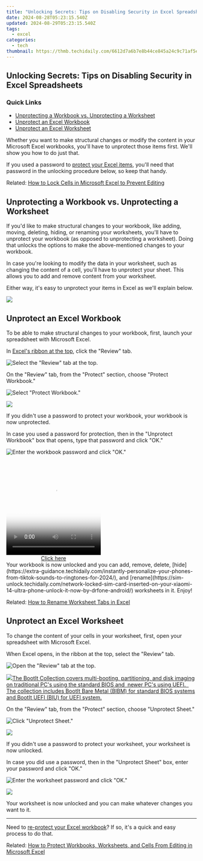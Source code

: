 ```yaml
---
title: "Unlocking Secrets: Tips on Disabling Security in Excel Spreadsheets"
date: 2024-08-28T05:23:15.540Z
updated: 2024-08-29T05:23:15.540Z
tags:
  - excel
categories:
  - tech
thumbnail: https://thmb.techidaily.com/6612d7a6b7e8b44ce845a24c9c71af5e69ea9f37b5bedb688c03953f127445f3.jpg
---
```


## Unlocking Secrets: Tips on Disabling Security in Excel Spreadsheets

### Quick Links

* [Unprotecting a Workbook vs. Unprotecting a Worksheet](https://fake-location.techidaily.com/prevent-cross-site-tracking-on-tecno-spark-10c-and-browser-drfone-by-drfone-virtual-android/)
* [Unprotect an Excel Workbook](https://facebook-video-share.techidaily.com/updated-digital-riches-transitioning-youtube-earnings-to-currency-for-2024/)
* [Unprotect an Excel Worksheet](https://android-unlock.techidaily.com/top-12-prominent-vivo-x100-fingerprint-not-working-solutions-by-drfone-android/)

 Whether you want to make structural changes or modify the content in your Microsoft Excel workbooks, you'll have to unprotect those items first. We'll show you how to do just that.

 If you used a password to [protect your Excel items](https://video-screen-grab.techidaily.com/new-savor-playtime-the-essential-guide-to-high-quality-offline-ios-games-for-2024/), you'll need that password in the unlocking procedure below, so keep that handy.

Related: [How to Lock Cells in Microsoft Excel to Prevent Editing](https://video-screen-grab.techidaily.com/new-savor-playtime-the-essential-guide-to-high-quality-offline-ios-games-for-2024/) 

##  Unprotecting a Workbook vs. Unprotecting a Worksheet

 If you'd like to make structural changes to your workbook, like adding, moving, deleting, hiding, or renaming your worksheets, you'll have to unprotect your workbook (as opposed to unprotecting a worksheet). Doing that unlocks the options to make the above-mentioned changes to your workbook.

 In case you're looking to modify the data in your worksheet, such as changing the content of a cell, you'll have to unprotect your sheet. This allows you to add and remove content from your worksheet.

 Either way, it's easy to unprotect your items in Excel as we'll explain below.

<!-- affiliate ads begin -->
<a href="https://estore.winxdvd.com/order/checkout.php?PRODS=12653853&QTY=1&AFFILIATE=108875&CART=1"><img src="https://secure.avangate.com/images/merchant/bcb41ccdc4363c6848a1d760f26c28a0/products/14_videoproc-converter-ai-box.png" border="0"></a>
<!-- affiliate ads end -->
##  Unprotect an Excel Workbook

 To be able to make structural changes to your workbook, first, launch your spreadsheet with Microsoft Excel.

 In [Excel's ribbon at the top](https://screen-mirror.techidaily.com/in-2024-how-to-mirror-honor-play-40c-to-mac-drfone-by-drfone-android/), click the "Review" tab.

![Select the "Review" tab at the top.](https://static1.howtogeekimages.com/wordpress/wp-content/uploads/2022/06/1-excel-review-tab.png) 

 On the "Review" tab, from the "Protect" section, choose "Protect Workbook."

![Select "Protect Workbook."](https://static1.howtogeekimages.com/wordpress/wp-content/uploads/2022/06/2-unprotect-excel-workbook.png) 

<!-- affiliate ads begin -->
<a href="https://shop.mondly.com/affiliate.php?ACCOUNT=ATISTUDI&AFFILIATE=108875&PATH=https%3A%2F%2Fwww.mondly.com%3FAFFILIATE%3D108875%26RESOURCE%3D%2BGeneral%2B970x90%2B"><img src="https://secure.avangate.com/images/merchant/69c418c33ec2e1a4267fa9bb77fa1428/general-970x90.gif" border="0"></a>
<!-- affiliate ads end -->
 If you didn't use a password to protect your workbook, your workbook is now unprotected.

 In case you used a password for protection, then in the "Unprotect Workbook" box that opens, type that password and click "OK."

![Enter the workbook password and click "OK."](https://static1.howtogeekimages.com/wordpress/wp-content/uploads/2022/06/3-enter-excel-workbook-password.png) 

<!-- affiliate ads begin -->
<span id="1997795">
					<video width="250" height="250" style="cursor:pointer"
           poster="//a.impactradius-go.com/display-clicktoplayimage/1997795.jpeg"
           onclick="if(!this.playClicked){this.play();this.setAttribute('controls',true);this.playClicked=true;}">
	   <source src="//a.impactradius-go.com/display-ad/23621-1997795">
	   <img src="//a.impactradius-go.com/display-clicktoplayimage/1997795.jpeg" style="border: none; height: 100%; width: 100%; object-fit: contain">
	</video>
	<div style="width:250px;text-align:center"><a href="javascript:window.open(decodeURIComponent('https%3A%2F%2Fproteahair.pxf.io%2Fc%2F5597632%2F1997795%2F23621'), '_blank');void(0);">Click here</a></div>
</span>
<img height="0" width="0" src="https://imp.pxf.io/i/5597632/1997795/23621" style="position:absolute;visibility:hidden;" border="0" />
<!-- affiliate ads end -->
 Your workbook is now unlocked and you can add, remove, delete, [hide](https://extra-guidance.techidaily.com/instantly-personalize-your-phones-from-tiktok-sounds-to-ringtones-for-2024/), and [rename](https://sim-unlock.techidaily.com/network-locked-sim-card-inserted-on-your-xiaomi-14-ultra-phone-unlock-it-now-by-drfone-android/) worksheets in it. Enjoy!

Related: [How to Rename Worksheet Tabs in Excel](https://sim-unlock.techidaily.com/network-locked-sim-card-inserted-on-your-xiaomi-14-ultra-phone-unlock-it-now-by-drfone-android/) 

##  Unprotect an Excel Worksheet

 To change the content of your cells in your worksheet, first, open your spreadsheet with Microsoft Excel.

 When Excel opens, in the ribbon at the top, select the "Review" tab.

![Open the "Review" tab at the top.](https://static1.howtogeekimages.com/wordpress/wp-content/uploads/2022/06/4-excel-review-tab.png) 

<!-- affiliate ads begin -->
<a href="https://secure.2checkout.com/order/checkout.php?PRODS=45152810&QTY=1&AFFILIATE=108875&CART=1"> <img src="https://secure.avangate.com/images/merchant/842ca578342915ccb8ae069595ba7233/products/copy_bootit-ss1_178x139.jpg" border="0">The BootIt Collection covers multi-booting, partitioning, and disk imaging on traditional PC's using the standard BIOS and  newer PC's using UEFI.   The collection includes BootIt Bare Metal (BIBM) for standard BIOS systems and BootIt UEFI (BIU) for UEFI system. 
</a>
<!-- affiliate ads end -->
 On the "Review" tab, from the "Protect" section, choose "Unprotect Sheet."

![Click "Unprotect Sheet."](https://static1.howtogeekimages.com/wordpress/wp-content/uploads/2022/06/5-unprotect-excel-worksheet.png) 

<!-- affiliate ads begin -->
<a href="https://shop.copernic.com/order/checkout.php?PRODS=41033095&QTY=1&AFFILIATE=108875&CART=1"><img src="https://secure.2checkout.com/images/merchant/8d30aa96e72440759f74bd2306c1fa3d/Copernic-2023-Affiliate-728x90-Advanced-3YR.png" border="0"></a>
<!-- affiliate ads end -->
 If you didn't use a password to protect your worksheet, your worksheet is now unlocked.

 In case you did use a password, then in the "Unprotect Sheet" box, enter your password and click "OK."

![Enter the worksheet password and click "OK."](https://static1.howtogeekimages.com/wordpress/wp-content/uploads/2022/06/6-enter-excel-worksheet-password.png) 

<!-- affiliate ads begin -->
<a href="https://store.bitdefender.com/affiliate.php?ACCOUNT=BITLATIN&AFFILIATE=108875&PATH=http%3A%2F%2Fwww.bitdefender.com%2Fbusiness%3FAFFILIATE%3D108875%26RESOURCE%3D30%2525%2BOff%2Ball%2BGravityZone%2BProducts"><img src="https://www.bitdefender.com/content/dam/bitdefender/business/campaign/1200X628.png" border="0"></a>
<!-- affiliate ads end -->
 Your worksheet is now unlocked and you can make whatever changes you want to it.

---

 Need to [re-protect your Excel workbook](https://screen-recording.techidaily.com/updated-essential-tips-for-gameplay-screen-captures-on-xbox-one-for-2024/)? If so, it's a quick and easy process to do that.

Related: [How to Protect Workbooks, Worksheets, and Cells From Editing in Microsoft Excel](https://screen-recording.techidaily.com/updated-essential-tips-for-gameplay-screen-captures-on-xbox-one-for-2024/)

<ins class="adsbygoogle"
     style="display:block"
     data-ad-format="autorelaxed"
     data-ad-client="ca-pub-7571918770474297"
     data-ad-slot="1223367746"></ins>



<ins class="adsbygoogle"
     style="display:block"
     data-ad-client="ca-pub-7571918770474297"
     data-ad-slot="8358498916"
     data-ad-format="auto"
     data-full-width-responsive="true"></ins>


